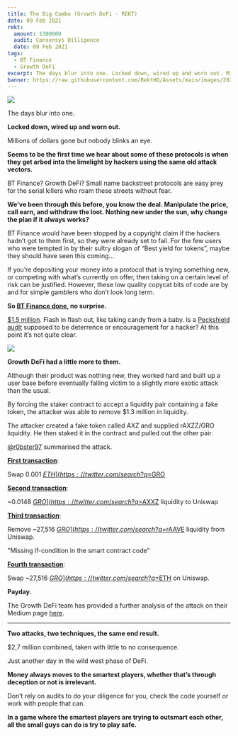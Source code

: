 ```yaml
---
title: The Big Combo (Growth DeFi - REKT)
date: 09 Feb 2021
rekt: 
  amount: 1300000
  audit: Consensys Dilligence
  date: 09 Feb 2021
tags:
  - BT Finance
  - Growth DeFi
excerpt: The days blur into one. Locked down, wired up and worn out. Millions of dollars gone but nobody blinks an eye. BT Finance? Growth DeFi? Small name backstreet protocols are easy prey for the serial killers who roam these streets without fear.
banner: https://raw.githubusercontent.com/RektHQ/Assets/main/images/2021/02/header-big-combo.jpg
---
```


![](https://raw.githubusercontent.com/RektHQ/Assets/main/images/2021/02/header-big-combo.jpg)

The days blur into one.

**Locked down, wired up and worn out.**

Millions of dollars gone but nobody blinks an eye.

**Seems to be the first time we hear about some of these protocols is when they get arbed into the limelight by hackers using the same old attack vectors.**

BT Finance? Growth DeFi? Small name backstreet protocols are easy prey for the serial killers who roam these streets without fear.

**We’ve been through this before, you know the deal. Manipulate the price, call earn, and withdraw the loot. Nothing new under the sun, why change the plan if it always works?**

BT Finance would have been stopped by a copyright claim if the hackers hadn’t got to them first, so they were already set to fail. For the few users who were tempted in by their sultry slogan of “Best yield for tokens”, maybe they should have seen this coming…

If you’re depositing your money into a protocol that is trying something new, or competing with what’s currently on offer, then taking on a certain level of risk can be justified. However, these low quality copycat bits of code are by and for simple gamblers who don’t look long term.

**So [BT Finance done](https://twitter.com/emilianobonassi/status/1358884929313140736?s=20), no surprise.**

[$1.5 million](https://etherscan.io/tx/0x82f95242963ac274d63e78234cb71c156f3135c32037e7e5b4424a6043da2a9a). Flash in flash out, like taking candy from a baby. Is a [Peckshield audit](https://github.com/peckshield/publications/blob/master/audit_reports/peckshield-audit-report-btdotfinance-v1.0.pdf) supposed to be deterrence or encouragement for a hacker? At this point it’s not quite clear.

![](https://raw.githubusercontent.com/RektHQ/Assets/main/images/2021/02/the-big-combo-middle-image-4.jpg)

**Growth DeFi had a little more to them.**

Although their product was nothing new, they worked hard and built up a user base before eventually falling victim to a slightly more exotic attack than the usual.

By forcing the staker contract to accept a liquidity pair containing a fake token, the attacker was able to remove $1.3 million in liquidity.

The attacker created a fake token called AXZ and supplied rAXZZ/GRO liquidity. He then staked it in the contract and pulled out the other pair.

[@r0bster97](https://twitter.com/r0bster97/status/1358858462579539968?s=20) summarised the attack.

[**First transaction**](https://etherscan.io/tx/0x97373e454e0d5bc7b552de8075c33ea257f570bea519dc2c6220658257b304b5):

Swap 0.001 [$ETH](https://twitter.com/search?q=%24ETH&src=cashtag_click) for ~0.0148 [$GRO](https://twitter.com/search?q=%24GRO&src=cashtag_click)

[**Second transaction**](https://etherscan.io/tx/0x97373e454e0d5bc7b552de8075c33ea257f570bea519dc2c6220658257b304b5):

~0.0148 [$GRO](https://twitter.com/search?q=%24GRO&src=cashtag_click) and 100,000,000,000 [$AXXZ](https://twitter.com/search?q=%24AXZ&src=cashtag_click) liquidity to Uniswap

[**Third transaction**](https://etherscan.io/tx/0x2152214a6be27a904af5a25e77fdca92ae60c6a9d7d298a41f88558649a41a23):

Remove ~27,516 [$GRO](https://twitter.com/search?q=%24GRO&src=cashtag_click) and ~1,218 [$rAAVE](https://twitter.com/search?q=%24rAAVE&src=cashtag_click) liquidity from Uniswap.

"Missing if-condition in the smart contract code"

[**Fourth transaction**](https://etherscan.io/tx/0xffef18b38096c96c1f6be784ea0ebb07964137858e38f3d65858a79e6a96797f):

Swap ~27,516 [$GRO](https://twitter.com/search?q=%24GRO&src=cashtag_click) for ~597 [$ETH](https://twitter.com/search?q=%24ETH&src=cashtag_click) on Uniswap.

**Payday.**

The Growth DeFi team has provided a further analysis of the attack on their Medium page [here](https://growthdefi.medium.com/raave-farming-contract-exploit-explained-f3b6f0b3c1b3).

---

**Two attacks, two techniques, the same end result.**

$2,7 million combined, taken with little to no consequence.

Just another day in the wild west phase of DeFi.

**Money always moves to the smartest players, whether that’s through deception or not is irrelevant.**

Don’t rely on audits to do your diligence for you, check the code yourself or work with people that can.

**In a game where the smartest players are trying to outsmart each other, all the small guys can do is try to play safe.**
